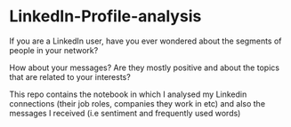 # LinkedIn-Profile-analysis

If you are a LinkedIn user, have you ever wondered about the segments of people in your network? 

How about your messages? Are they mostly positive and about the topics that are related to your interests?

This repo contains the notebook in which I analysed my Linkedin connections (their job roles, companies they work in etc) and also the messages I received (i.e sentiment and frequently used words) 
